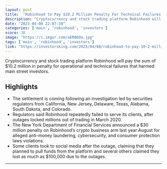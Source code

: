 ```yaml
---
layout: post
title:  "Robinhood to Pay $10.2 Million Penalty For Technical Failures That Harmed Main Street Investors"
description: "Cryptocurrency and stock trading platform Robinhood will pay the sum of $10.2 million in penalty for operational and technical failures that harmed main street investors."
date: "2023-04-08 22:07:38"
categories: ['main', 'robinhood', 'investors']
score: 38
image: "https://i.imgur.com/aER86Oo.jpg"
tags: ['main', 'robinhood', 'investors']
link: "https://investorsking.com/2023/04/08/robinhood-to-pay-10-2-million-penalty-for-technical-failures-that-harmed-main-street-investors/"
---
```


Cryptocurrency and stock trading platform Robinhood will pay the sum of $10.2 million in penalty for operational and technical failures that harmed main street investors.

## Highlights

- The settlement is coming following an investigation led by securities regulators from California, New Jersey, Delaware, Texas, Alabama, South Dakota, and Colorado.
- Regulators said Robinhood repeatedly failed to serve its clients, after outages locked millions out of trading in March 2020.
- The New York Department of Financial Services announced a $30 million penalty on Robinhood’s crypto business arm last year August for alleged anti-money laundering, cybersecurity, and consumer protection laws violations.
- Some clients took to social media after the outage, claiming that they planned to pull funds from the platform and several others claimed they lost as much as $100,000 due to the outages.

---
